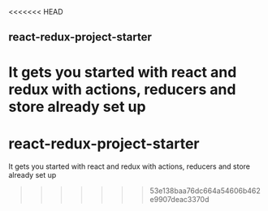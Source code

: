 <<<<<<< HEAD
## react-redux-project-starter
It gets you started with react and redux with actions, reducers and store already set up
=======
# react-redux-project-starter
It gets you started with react and redux with actions, reducers and store already set up
>>>>>>> 53e138baa76dc664a54606b462e9907deac3370d
